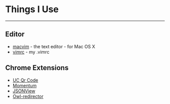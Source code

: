 # Things I Use

---

## Editor

- [macvim](//github.com/macvim-dev/macvim) - the text editor - for Mac OS X
- [vimrc](//github.com/xudafeng/vimrc) - my .vimrc

## Chrome Extensions

- [UC Qr Code](https://chrome.google.com/webstore/detail/uc-qr-code/nhelohnehpahakjoklmodmogclacjgdj)
- [Momentum](https://chrome.google.com/webstore/detail/momentum/laookkfknpbbblfpciffpaejjkokdgca)
- [JSONView](https://chrome.google.com/webstore/detail/jsonview/chklaanhfefbnpoihckbnefhakgolnmc)
- [Owl-redirector](//github.com/meowtec/Owl-redirector)
